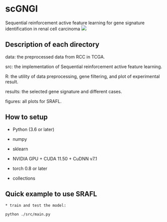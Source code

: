 # scGNGI
Sequential reinforcement active feature learning for gene signature identification in renal cell carcinoma
![](https://github.com/linxi159/scGNGI/figures/Figure_1_Final.jpg) 

## Description of each directory
data: the preprocessed data from RCC in TCGA.

src: the implementation of Sequential reinforcement active feature learning.

R: the utility of data preprocessing, gene filtering, and plot of experimental result.

results: the selected gene signature and different cases.

figures: all plots for SRAFL.


## How to setup

* Python (3.6 or later)

* numpy

* sklearn

* NVIDIA GPU + CUDA 11.50 + CuDNN v7.1

* torch 0.8 or later

* collections

## Quick example to use SRAFL
```
* train and test the model:

python ./src/main.py
```



